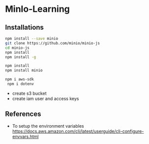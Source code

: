 # MinIo-Learning

## Installations

```bash
npm install --save minio
git clone https://github.com/minio/minio-js
cd minio-js
npm install
npm install -g

npm install
npm install minio

npm i aws-sdk
 npm i dotenv
```

- create s3 bucket
- create iam user and access keys

## References

- To setup the environment variables 
https://docs.aws.amazon.com/cli/latest/userguide/cli-configure-envvars.html

